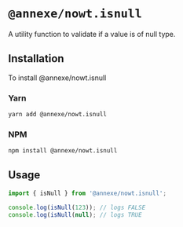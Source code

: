 # `@annexe/nowt.isnull`

A utility function to validate if a value is of null type.

## Installation

To install @annexe/nowt.isnull

### Yarn

```sh
yarn add @annexe/nowt.isnull
```

### NPM

```sh
npm install @annexe/nowt.isnull
```

## Usage

```ts
import { isNull } from '@annexe/nowt.isnull';

console.log(isNull(123)); // logs FALSE
console.log(isNull(null); // logs TRUE
```
